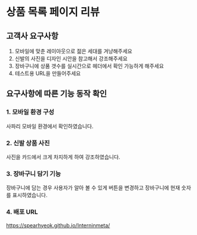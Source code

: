 # 상품 목록 페이지 리뷰

## 고객사 요구사항

1. 모바일에 맞춘 레이아웃으로 젊은 세대를 겨냥해주세요
2. 신발의 사진을 디자인 시안을 참고해서 강조해주세요
3. 장바구니에 상품 갯수를 실시간으로 헤더에서 확인 가능하게 해주세요
4. 테스트용 URL을 만들어주세요

## 요구사항에 따른 기능 동작 확인

### 1. 모바일 환경 구성
사파리 모바일 환경에서 확인하였습니다.

### 2. 신발 상품 사진
사진을 카드에서 크게 차지하게 하여 강조하였습니다.

### 3. 장바구니 담기 기능
장바구니에 담는 경우 사용자가 알아 볼 수 있게 버튼을 변경하고 장바구니에 현재 숫자를 표시하였습니다.


### 4. 배포 URL

https://spearhyeok.github.io/Interninmeta/
